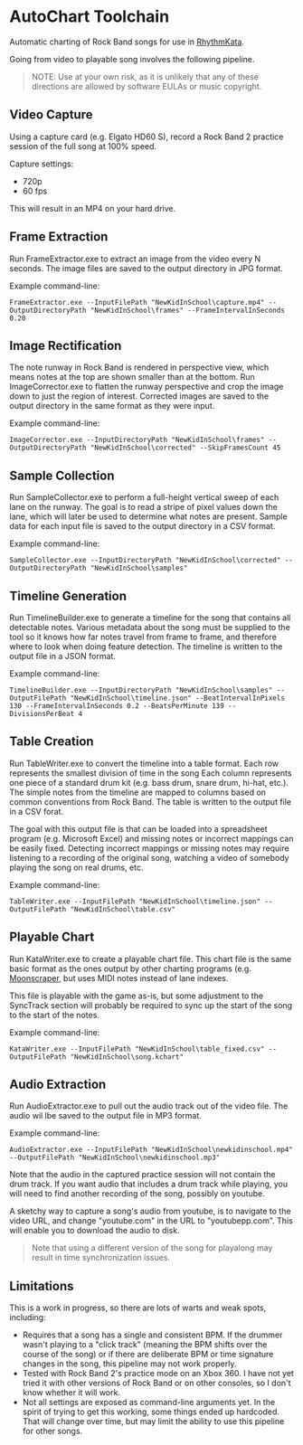 # AutoChart Toolchain
Automatic charting of Rock Band songs for use in [RhythmKata](https://github.com/hiptopjones/RhythmKata).

Going from video to playable song involves the following pipeline.

> NOTE: Use at your own risk, as it is unlikely that any of these directions are allowed by software EULAs or music copyright.

## Video Capture
Using a capture card (e.g. Elgato HD60 S), record a Rock Band 2 practice session of the full song at 100% speed.

Capture settings:

* 720p
* 60 fps

This will result in an MP4 on your hard drive.

## Frame Extraction
Run FrameExtractor.exe to extract an image from the video every N seconds. The image files are saved to the output directory in JPG format.

Example command-line:

```
FrameExtractor.exe --InputFilePath "NewKidInSchool\capture.mp4" --OutputDirectoryPath "NewKidInSchool\frames" --FrameIntervalInSeconds 0.20
```

## Image Rectification
The note runway in Rock Band is rendered in perspective view, which means notes at the top are shown smaller than at the bottom.  Run ImageCorrector.exe to flatten the runway perspective and crop the image down to just the region of interest.  Corrected images are saved to the output directory in the same format as they were input.

Example command-line:

```
ImageCorrector.exe --InputDirectoryPath "NewKidInSchool\frames" --OutputDirectoryPath "NewKidInSchool\corrected" --SkipFramesCount 45
```

## Sample Collection
Run SampleCollector.exe to perform a full-height vertical sweep of each lane on the runway.  The goal is to read a stripe of pixel values down the lane, which will later be used to determine what notes are present.  Sample data for each input file is saved to the output directory in a CSV format.

Example command-line:

```
SampleCollector.exe --InputDirectoryPath "NewKidInSchool\corrected" --OutputDirectoryPath "NewKidInSchool\samples"
```

## Timeline Generation
Run TimelineBuilder.exe to generate a timeline for the song that contains all detectable notes.  Various metadata about the song must be supplied to the tool so it knows how far notes travel from frame to frame, and therefore where to look when doing feature detection.  The timeline is written to the output file in a JSON format.

Example command-line:

```
TimelineBuilder.exe --InputDirectoryPath "NewKidInSchool\samples" --OutputFilePath "NewKidInSchool\timeline.json" --BeatIntervalInPixels 130 --FrameIntervalInSeconds 0.2 --BeatsPerMinute 139 --DivisionsPerBeat 4
```

## Table Creation
Run TableWriter.exe to convert the timeline into a table format.  Each row represents the smallest division of time in the song  Each column represents one piece of a standard drum kit (e.g. bass drum, snare drum, hi-hat, etc.).  The simple notes from the timeline are mapped to columns based on common conventions from Rock Band.  The table is written to the output file in a CSV forat.

The goal with this output file is that can be loaded into a spreadsheet program (e.g. Microsoft Excel) and missing notes or incorrect mappings can be easily fixed.  Detecting incorrect mappings or missing notes may require listening to a recording of the original song, watching a video of somebody playing the song on real drums, etc.

Example command-line:

 ```
TableWriter.exe --InputFilePath "NewKidInSchool\timeline.json" --OutputFilePath "NewKidInSchool\table.csv"
```

## Playable Chart
Run KataWriter.exe to create a playable chart file.  This chart file is the same basic format as the ones output by other charting programs (e.g. [Moonscraper](https://github.com/FireFox2000000/Moonscraper-Chart-Editor), but uses MIDI notes instead of lane indexes.

This file is playable with the game as-is, but some adjustment to the SyncTrack section will probably be required to sync up the start of the song to the start of the notes.

Example command-line:

```
KataWriter.exe --InputFilePath "NewKidInSchool\table_fixed.csv" --OutputFilePath "NewKidInSchool\song.kchart"
```

## Audio Extraction
Run AudioExtractor.exe to pull out the audio track out of the video file.  The audio wil lbe saved to the output file in MP3 format.

Example command-line:

```
AudioExtractor.exe --InputFilePath "NewKidInSchool\newkidinschool.mp4" --OutputFilePath "NewKidInSchool\newkidinschool.mp3"
```

Note that the audio in the captured practice session will not contain the drum track.  If you want audio that includes a drum track while playing, you will need to find another recording of the song, possibly on youtube.

A sketchy way to capture a song's audio from youtube, is to navigate to the video URL, and change "youtube.com" in the URL to "youtubepp.com".  This will enable you to download the audio to disk.

> Note that using a different version of the song for playalong may result in time synchronization issues.

## Limitations
This is a work in progress, so there are lots of warts and weak spots, including:

* Requires that a song has a single and consistent BPM.  If the drummer wasn't playing to a "click track" (meaning the BPM shifts over the course of the song) or if there are deliberate BPM or time signature changes in the song, this pipeline may not work properly.
* Tested with Rock Band 2's practice mode on an Xbox 360.  I have not yet tried it with other versions of Rock Band or on other consoles, so I don't know whether it will work.
* Not all settings are exposed as command-line arguments yet.  In the spirit of trying to get this working, some things ended up hardcoded. That will change over time, but may limit the ability to use this pipeline for other songs.
